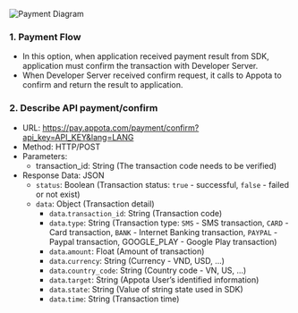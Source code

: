 ![Payment Diagram](https://github.com/appota/ios-game-sdk/raw/master/md/payment_flow_active.png)

### 1. Payment Flow
* In this option, when application received payment result from SDK, application must confirm the transaction with Developer Server.
* When Developer Server received confirm request, it calls to Appota to confirm and return the result to application.

### 2. Describe API payment/confirm
* URL: https://pay.appota.com/payment/confirm?api_key=API_KEY&lang=LANG
* Method: HTTP/POST
* Parameters:
    * transaction_id: String (The transaction code needs to be verified)
* Response Data: JSON
    * `status`: Boolean (Transaction status: `true` - successful, `false` -  failed or not exist)
    * `data`: Object (Transaction detail)
        * `data`.`transaction_id`: String (Transaction code)
        * `data`.`type`: String (Transaction type: `SMS` - SMS transaction, `CARD` - Card transaction, `BANK` - Internet Banking transaction, `PAYPAL` - Paypal transaction, GOOGLE_PLAY - Google Play transaction)
        * `data`.`amount`: Float (Amount of transaction)
        * `data`.`currency`: String (Currency - VND, USD, ...)
        * `data`.`country_code`: String (Country code - VN, US, ...)
        * `data`.`target`: String (Appota User’s identified information)
        * `data`.`state`: String (Value of  string state used in SDK)
        * `data`.`time`: String (Transaction time)

